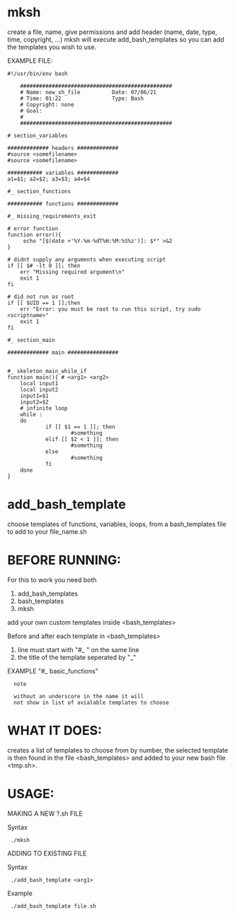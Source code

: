 # mksh
create a file, name, give permissions and add header (name, date, type, time, copyright, ...)
mksh will execute add_bash_templates so you can add the templates you wish to use.

  EXAMPLE FILE:
  
    #!/usr/bin/env bash

        ################################################
        # Name: new_sh_file          Date: 07/06/21
        # Time: 01:22                Type: Bash
        # Copyright: none
        # Goal:
        #
        ################################################

    # section_variables

    ############# headers #############
    #source <somefilename>
    #source <somefilename> 

    ########### variables #############
    a1=$1; a2=$2; a3=$3; a4=$4

    #_ section_functions

    ########### functions #############

    #_ missing_requirements_exit
    
    # error function 
    function error(){
         echo "[$(date +'%Y-%m-%dT%H:%M:%S%z')]: $*" >&2
    }

    # didnt supply any arguments when executing script
    if [[ $# -lt 0 ]]; then
        err "Missing required argument\n"
        exit 1
    fi

    # did not run as root
    if [[ $UID == 1 ]];then 
        err "Error: you must be root to run this script, try sudo <scriptname>"
        exit 1
    fi

    #_ section_main

    ############# main ################


    #_ skeleton_main_while_if
    function main(){ # <arg1> <arg2>
        local input1
        local input2
        input1=$1
        input2=$2
        # infinite loop
        while :
        do
                if [[ $1 == 1 ]]; then
                        #something
                elif [[ $2 < 1 ]]; then
                        #something
                else
                        #something
                fi
        done
    }


# add_bash_template
choose templates of functions, variables, loops, from a bash_templates file to add to your file_name.sh

# BEFORE RUNNING:

For this to work you need both
  1) add_bash_templates
  2) bash_templates 
  3) mksh

add your own custom templates inside \<bash_templates\>
  
Before and after each template in \<bash_templates\> 
  1) line must start with "#_ " on the same line
  2) the title of the template seperated by "_"
    
   EXAMPLE "#_ basic_functions"
   
      note
      
      without an underscore in the name it will
      not show in list of avialable templates to choose


# WHAT IT DOES:
  
  creates a list of templates to choose from by number, the
  selected template is then found in the file \<bash_templates\>
  and added to your new bash file \<tmp.sh\>. 


# USAGE: 

MAKING A NEW  \?.sh FILE

  
   Syntax
   
     ./mksh


ADDING TO EXISTING FILE


   Syntax 
   
     ./add_bash_template <arg1> 

   Example 
        
     ./add_bash_template file.sh
  

